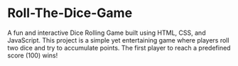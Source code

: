 # Roll-The-Dice-Game
A fun and interactive Dice Rolling Game built using HTML, CSS, and JavaScript. This project is a simple yet entertaining game where players roll two dice and try to accumulate points. The first player to reach a predefined score (100) wins!
